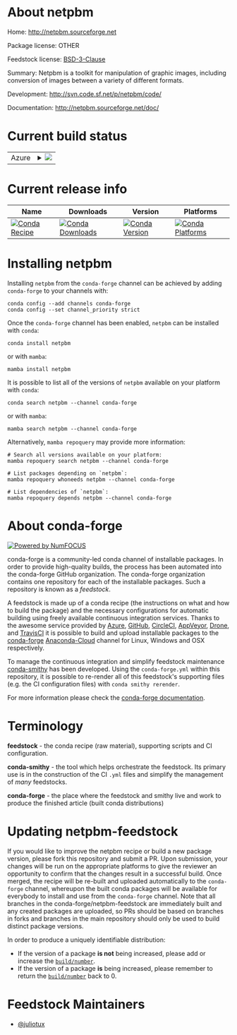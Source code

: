 About netpbm
============

Home: http://netpbm.sourceforge.net

Package license: OTHER

Feedstock license: [BSD-3-Clause](https://github.com/conda-forge/netpbm-feedstock/blob/main/LICENSE.txt)

Summary: Netpbm is a toolkit for manipulation of graphic images, including conversion of images between a variety of different formats.

Development: http://svn.code.sf.net/p/netpbm/code/

Documentation: http://netpbm.sourceforge.net/doc/

Current build status
====================


<table>
    
  <tr>
    <td>Azure</td>
    <td>
      <details>
        <summary>
          <a href="https://dev.azure.com/conda-forge/feedstock-builds/_build/latest?definitionId=7203&branchName=main">
            <img src="https://dev.azure.com/conda-forge/feedstock-builds/_apis/build/status/netpbm-feedstock?branchName=main">
          </a>
        </summary>
        <table>
          <thead><tr><th>Variant</th><th>Status</th></tr></thead>
          <tbody><tr>
              <td>linux_64</td>
              <td>
                <a href="https://dev.azure.com/conda-forge/feedstock-builds/_build/latest?definitionId=7203&branchName=main">
                  <img src="https://dev.azure.com/conda-forge/feedstock-builds/_apis/build/status/netpbm-feedstock?branchName=main&jobName=linux&configuration=linux_64_" alt="variant">
                </a>
              </td>
            </tr><tr>
              <td>osx_64</td>
              <td>
                <a href="https://dev.azure.com/conda-forge/feedstock-builds/_build/latest?definitionId=7203&branchName=main">
                  <img src="https://dev.azure.com/conda-forge/feedstock-builds/_apis/build/status/netpbm-feedstock?branchName=main&jobName=osx&configuration=osx_64_" alt="variant">
                </a>
              </td>
            </tr>
          </tbody>
        </table>
      </details>
    </td>
  </tr>
</table>

Current release info
====================

| Name | Downloads | Version | Platforms |
| --- | --- | --- | --- |
| [![Conda Recipe](https://img.shields.io/badge/recipe-netpbm-green.svg)](https://anaconda.org/conda-forge/netpbm) | [![Conda Downloads](https://img.shields.io/conda/dn/conda-forge/netpbm.svg)](https://anaconda.org/conda-forge/netpbm) | [![Conda Version](https://img.shields.io/conda/vn/conda-forge/netpbm.svg)](https://anaconda.org/conda-forge/netpbm) | [![Conda Platforms](https://img.shields.io/conda/pn/conda-forge/netpbm.svg)](https://anaconda.org/conda-forge/netpbm) |

Installing netpbm
=================

Installing `netpbm` from the `conda-forge` channel can be achieved by adding `conda-forge` to your channels with:

```
conda config --add channels conda-forge
conda config --set channel_priority strict
```

Once the `conda-forge` channel has been enabled, `netpbm` can be installed with `conda`:

```
conda install netpbm
```

or with `mamba`:

```
mamba install netpbm
```

It is possible to list all of the versions of `netpbm` available on your platform with `conda`:

```
conda search netpbm --channel conda-forge
```

or with `mamba`:

```
mamba search netpbm --channel conda-forge
```

Alternatively, `mamba repoquery` may provide more information:

```
# Search all versions available on your platform:
mamba repoquery search netpbm --channel conda-forge

# List packages depending on `netpbm`:
mamba repoquery whoneeds netpbm --channel conda-forge

# List dependencies of `netpbm`:
mamba repoquery depends netpbm --channel conda-forge
```


About conda-forge
=================

[![Powered by
NumFOCUS](https://img.shields.io/badge/powered%20by-NumFOCUS-orange.svg?style=flat&colorA=E1523D&colorB=007D8A)](https://numfocus.org)

conda-forge is a community-led conda channel of installable packages.
In order to provide high-quality builds, the process has been automated into the
conda-forge GitHub organization. The conda-forge organization contains one repository
for each of the installable packages. Such a repository is known as a *feedstock*.

A feedstock is made up of a conda recipe (the instructions on what and how to build
the package) and the necessary configurations for automatic building using freely
available continuous integration services. Thanks to the awesome service provided by
[Azure](https://azure.microsoft.com/en-us/services/devops/), [GitHub](https://github.com/),
[CircleCI](https://circleci.com/), [AppVeyor](https://www.appveyor.com/),
[Drone](https://cloud.drone.io/welcome), and [TravisCI](https://travis-ci.com/)
it is possible to build and upload installable packages to the
[conda-forge](https://anaconda.org/conda-forge) [Anaconda-Cloud](https://anaconda.org/)
channel for Linux, Windows and OSX respectively.

To manage the continuous integration and simplify feedstock maintenance
[conda-smithy](https://github.com/conda-forge/conda-smithy) has been developed.
Using the ``conda-forge.yml`` within this repository, it is possible to re-render all of
this feedstock's supporting files (e.g. the CI configuration files) with ``conda smithy rerender``.

For more information please check the [conda-forge documentation](https://conda-forge.org/docs/).

Terminology
===========

**feedstock** - the conda recipe (raw material), supporting scripts and CI configuration.

**conda-smithy** - the tool which helps orchestrate the feedstock.
                   Its primary use is in the construction of the CI ``.yml`` files
                   and simplify the management of *many* feedstocks.

**conda-forge** - the place where the feedstock and smithy live and work to
                  produce the finished article (built conda distributions)


Updating netpbm-feedstock
=========================

If you would like to improve the netpbm recipe or build a new
package version, please fork this repository and submit a PR. Upon submission,
your changes will be run on the appropriate platforms to give the reviewer an
opportunity to confirm that the changes result in a successful build. Once
merged, the recipe will be re-built and uploaded automatically to the
`conda-forge` channel, whereupon the built conda packages will be available for
everybody to install and use from the `conda-forge` channel.
Note that all branches in the conda-forge/netpbm-feedstock are
immediately built and any created packages are uploaded, so PRs should be based
on branches in forks and branches in the main repository should only be used to
build distinct package versions.

In order to produce a uniquely identifiable distribution:
 * If the version of a package **is not** being increased, please add or increase
   the [``build/number``](https://docs.conda.io/projects/conda-build/en/latest/resources/define-metadata.html#build-number-and-string).
 * If the version of a package **is** being increased, please remember to return
   the [``build/number``](https://docs.conda.io/projects/conda-build/en/latest/resources/define-metadata.html#build-number-and-string)
   back to 0.

Feedstock Maintainers
=====================

* [@juliotux](https://github.com/juliotux/)

